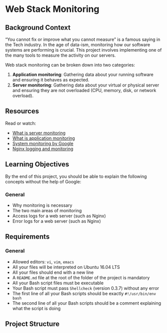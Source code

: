 # Web Stack Monitoring

## Background Context

“You cannot fix or improve what you cannot measure” is a famous saying in the Tech industry. In the age of data-ism, monitoring how our software systems are performing is crucial. This project involves implementing one of the many tools to measure the activity on our servers.

Web stack monitoring can be broken down into two categories:

1. **Application monitoring**: Gathering data about your running software and ensuring it behaves as expected.
2. **Server monitoring**: Gathering data about your virtual or physical server and ensuring they are not overloaded (CPU, memory, disk, or network overload).

## Resources

Read or watch:

- [What is server monitoring](https://www.digitalocean.com/community/tutorials/an-introduction-to-server-monitoring)
- [What is application monitoring](https://www.appdynamics.com/what-is-application-monitoring)
- [System monitoring by Google](https://landing.google.com/sre/sre-book/chapters/monitoring-distributed-systems/)
- [Nginx logging and monitoring](https://www.nginx.com/blog/monitoring-and-logging-with-the-nginx-plus-api/)

## Learning Objectives

By the end of this project, you should be able to explain the following concepts without the help of Google:

### General
- Why monitoring is necessary
- The two main areas of monitoring
- Access logs for a web server (such as Nginx)
- Error logs for a web server (such as Nginx)

## Requirements

### General
- Allowed editors: `vi`, `vim`, `emacs`
- All your files will be interpreted on Ubuntu 16.04 LTS
- All your files should end with a new line
- A `README.md` file at the root of the folder of the project is mandatory
- All your Bash script files must be executable
- Your Bash script must pass `Shellcheck` (version 0.3.7) without any error
- The first line of all your Bash scripts should be exactly `#!/usr/bin/env bash`
- The second line of all your Bash scripts should be a comment explaining what the script is doing

## Project Structure


